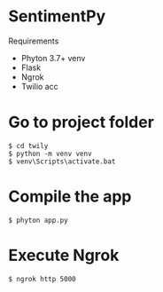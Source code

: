# SentimentPy
Requirements
* Phyton 3.7+ venv
* Flask
* Ngrok
* Twilio acc

# Go to project folder
```
$ cd twily
$ python -m venv venv
$ venv\Scripts\activate.bat
```
# Compile the app
<code>$ phyton app.py</code>

# Execute Ngrok
<code>$ ngrok http 5000</code>

